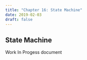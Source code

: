 ```yaml
---
title: "Chapter 16: State Machine"
date: 2019-02-03
draft: false
---
```


## State Machine
Work In Progess document


